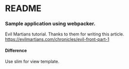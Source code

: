# README

### Sample application using webpacker.

Evil Martians tutorial.
Thanks to them for writing this article.
https://evilmartians.com/chronicles/evil-front-part-1


#### Difference
Use slim for view template.
